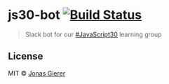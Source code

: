 # js30-bot [![Build Status](https://travis-ci.org/jgierer12/js30-bot.svg?branch=master)](https://travis-ci.org/jgierer12/js30-bot)

> Slack bot for our [#JavaScript30](https://javascript30.com) learning group


## License

MIT © [Jonas Gierer](https://jgierer12.com)
